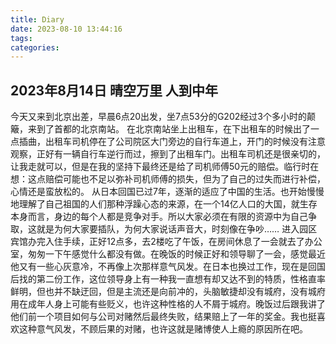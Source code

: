 ```yaml
---
title: Diary
date: 2023-08-10 13:44:16
tags: 
categories: 
---
```


## 2023年8月14日  晴空万里  人到中年
今天又来到北京出差，早晨6点20出发，坐7点53分的G202经过3个多小时的颠簸，来到了首都的北京南站。
在北京南站坐上出租车，在下出租车的时候出了一点插曲，出租车司机停在了公司院区大门旁边的自行车道上，开门的时候没有注意观察，正好有一辆自行车逆行而过，擦到了出租车门。出租车司机还是很亲切的，让我走就可以，但是在我的坚持下最终还是给了司机师傅50元的赔偿。临行时在想：这点赔偿可能也不足以弥补司机师傅的损失，但为了自己的过失而进行补偿，心情还是蛮放松的。
从日本回国已过7年，逐渐的适应了中国的生活。也开始慢慢地理解了自己祖国的人们那种浮躁心态的来源，在一个14亿人口的大国，就生存本身而言，身边的每个人都是竞争对手。所以大家必须在有限的资源中为自己争取，这就是为何大家要插队，为何大家说话声音大，时刻像在争吵……
进入园区宾馆办完入住手续，正好12点多，去2楼吃了午饭，在房间休息了一会就去了办公室，匆匆一下午感觉什么都没有做。在晚饭的时候正好和领导聊了一会，感觉最近他又有一些心灰意冷，不再像上次那样意气风发。在日本也换过工作，现在是回国后找的第二份工作，这位领导身上有一种我一直想有却又达不到的特质，性格直率鲜明，但也并不缺迂回，但是主流还是向前冲的，头脑敏捷却没有城府，没有城府用在成年人身上可能有些贬义，也许这种性格的人不屑于城府。晚饭过后跟我讲了他们前一个项目如何与公司对赌然后最终失败，结果赔上了一年的奖金。我也挺喜欢这种意气风发，不顾后果的对赌，也许这就是赌博使人上瘾的原因所在吧。